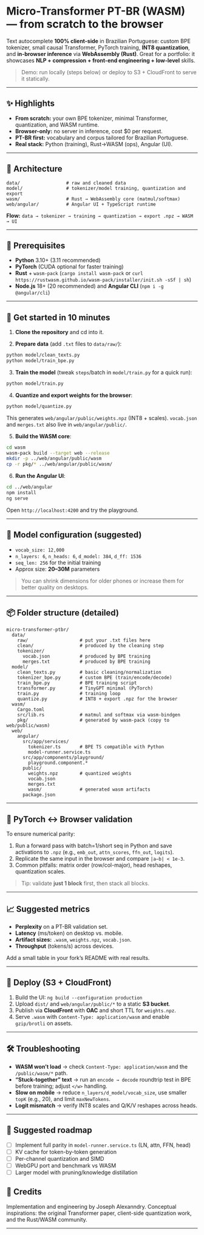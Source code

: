 # Micro-Transformer PT-BR (WASM) — from scratch to the browser

Text autocomplete **100% client-side** in Brazilian Portuguese: custom BPE tokenizer, small causal Transformer, PyTorch training, **INT8 quantization**, and **in-browser inference** via **WebAssembly (Rust)**. Great for a portfolio: it showcases **NLP + compression + front-end engineering + low-level** skills.

> Demo: run locally (steps below) or deploy to S3 + CloudFront to serve it statically.

---

## ✨ Highlights

- **From scratch:** your own BPE tokenizer, minimal Transformer, quantization, and WASM runtime.
- **Browser-only:** no server in inference, cost $0 per request.
- **PT-BR first:** vocabulary and corpus tailored for Brazilian Portuguese.
- **Real stack:** Python (training), Rust→WASM (ops), Angular (UI).

---

## 🧱 Architecture

```
data/                 # raw and cleaned data
model/                # tokenizer/model training, quantization and export
wasm/                 # Rust → WebAssembly core (matmul/softmax)
web/angular/          # Angular UI + TypeScript runtime
```

**Flow:** `data → tokenizer → training → quantization → export .npz → WASM → UI`

---

## 🔧 Prerequisites

- **Python** 3.10+ (3.11 recommended)
- **PyTorch** (CUDA optional for faster training)
- **Rust** + `wasm-pack` (`cargo install wasm-pack` or `curl https://rustwasm.github.io/wasm-pack/installer/init.sh -sSf | sh`)
- **Node.js** 18+ (20 recommended) and **Angular CLI** (`npm i -g @angular/cli`)

---

## 🚀 Get started in 10 minutes

1. **Clone the repository** and cd into it.

2. **Prepare data** (add `.txt` files to `data/raw/`):

```bash
python model/clean_texts.py
python model/train_bpe.py
```

3. **Train the model** (tweak `steps`/batch in `model/train.py` for a quick run):

```bash
python model/train.py
```

4. **Quantize and export weights for the browser**:

```bash
python model/quantize.py
```

This generates `web/angular/public/weights.npz` (INT8 + scales). `vocab.json` and `merges.txt` also live in `web/angular/public/`.

5. **Build the WASM core**:

```bash
cd wasm
wasm-pack build --target web --release
mkdir -p ../web/angular/public/wasm
cp -r pkg/* ../web/angular/public/wasm/
```

6. **Run the Angular UI**:

```bash
cd ../web/angular
npm install
ng serve
```

Open `http://localhost:4200` and try the playground.

---

## 🧠 Model configuration (suggested)

- `vocab_size: 12,000`
- `n_layers: 6`, `n_heads: 6`, `d_model: 384`, `d_ff: 1536`
- `seq_len: 256` for the initial training
- Approx size: **20–30M** parameters

> You can shrink dimensions for older phones or increase them for better quality on desktops.

---

## 📦 Folder structure (detailed)

```
micro-transformer-ptbr/
  data/
    raw/                   # put your .txt files here
    clean/                 # produced by the cleaning step
    tokenizer/
      vocab.json           # produced by BPE training
      merges.txt           # produced by BPE training
  model/
    clean_texts.py         # basic cleaning/normalization
    tokenizer_bpe.py       # custom BPE (train/encode/decode)
    train_bpe.py           # BPE training script
    transformer.py         # TinyGPT minimal (PyTorch)
    train.py               # training loop
    quantize.py            # INT8 + export .npz for the browser
  wasm/
    Cargo.toml
    src/lib.rs             # matmul and softmax via wasm-bindgen
    pkg/                   # generated by wasm-pack (copy to web/public/wasm)
  web/
    angular/
      src/app/services/
        tokenizer.ts       # BPE TS compatible with Python
        model-runner.service.ts
      src/app/components/playground/
        playground.component.*
      public/
        weights.npz        # quantized weights
        vocab.json
        merges.txt
        wasm/              # generated wasm artifacts
      package.json
```

---

## 🧪 PyTorch ↔ Browser validation

To ensure numerical parity:

1. Run a forward pass with batch=1/short seq in Python and save activations to `.npz` (e.g., `emb_out`, `attn_scores`, `ffn_out`, `logits`).
2. Replicate the same input in the browser and compare `|a−b| < 1e-3`.
3. Common pitfalls: matrix order (row/col-major), head reshapes, quantization scales.

> Tip: validate **just 1 block** first, then stack all blocks.

---

## 📈 Suggested metrics

- **Perplexity** on a PT-BR validation set.
- **Latency** (ms/token) on desktop vs. mobile.
- **Artifact sizes:** `.wasm`, `weights.npz`, `vocab.json`.
- **Throughput** (tokens/s) across devices.

Add a small table in your fork’s README with real results.

---

## 🚢 Deploy (S3 + CloudFront)

1. Build the UI: `ng build --configuration production`
2. Upload `dist/` and `web/angular/public/*` to a static **S3 bucket**.
3. Publish via **CloudFront** with **OAC** and short TTL for `weights.npz`.
4. Serve `.wasm` with `Content-Type: application/wasm` and enable `gzip/brotli` on assets.

---

## 🛠️ Troubleshooting

- **WASM won’t load** → check `Content-Type: application/wasm` and the `/public/wasm/*` path.
- **“Stuck-together” text** → run an `encode → decode` roundtrip test in BPE before training; adjust `</w>` handling.
- **Slow on mobile** → reduce `n_layers/d_model/vocab_size`, use smaller `topK` (e.g., 20), and limit `maxNewTokens`.
- **Logit mismatch** → verify INT8 scales and Q/K/V reshapes across heads.

---

## 🧭 Suggested roadmap

- [ ] Implement full parity in `model-runner.service.ts` (LN, attn, FFN, head)
- [ ] KV cache for token-by-token generation
- [ ] Per-channel quantization and SIMD
- [ ] WebGPU port and benchmark vs WASM
- [ ] Larger model with pruning/knowledge distillation

## 🙌 Credits

Implementation and engineering by Joseph Alexanndry. Conceptual inspirations: the original Transformer paper, client-side quantization work, and the Rust/WASM community.

---
